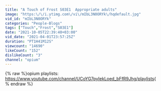 ```yaml
---
title: "A Touch of Frost S03E1  Appropriate adults"
image: "https:\/\/i.ytimg.com\/vi\/mIbL3N0ORYk\/hqdefault.jpg"
vid_id: "mIbL3N0ORYk"
categories: "People-Blogs"
tags: ["Touch","Frost","S03E1"]
date: "2021-10-05T22:39:40+03:00"
vid_date: "2021-04-01T23:57:25Z"
duration: "PT1H41M12S"
viewcount: "14690"
likeCount: "152"
dislikeCount: "3"
channel: "opium"
---
```

{% raw %}opium playlists:<br /><a rel="nofollow" target="blank" href="https://www.youtube.com/channel/UCoYG7pyIekLoed_bFfR9Jhg/playlists">https://www.youtube.com/channel/UCoYG7pyIekLoed_bFfR9Jhg/playlists</a>{% endraw %}
